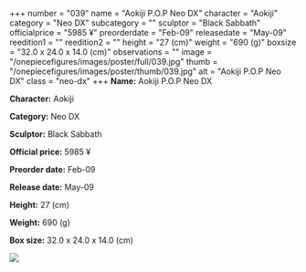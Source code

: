 +++
number = "039"
name = "Aokiji P.O.P Neo DX"
character = "Aokiji"
category = "Neo DX"
subcategory = ""
sculptor = "Black Sabbath"
officialprice = "5985 ¥"
preorderdate = "Feb-09"
releasedate = "May-09"
reedition1 = ""
reedition2 = ""
height = "27 (cm)"
weight = "690 (g)"
boxsize = "32.0 x 24.0 x 14.0 (cm)"
observations = ""
image = "/onepiecefigures/images/poster/full/039.jpg"
thumb = "/onepiecefigures/images/poster/thumb/039.jpg"
alt = "Aokiji P.O.P Neo DX"
class = "neo-dx"
+++
**Name:** Aokiji P.O.P Neo DX

**Character:** Aokiji

**Category:** Neo DX 

**Sculptor:** Black Sabbath

**Official price:** 5985 ¥

**Preorder date:** Feb-09

**Release date:** May-09

**Height:** 27 (cm)

**Weight:** 690 (g)

**Box size:** 32.0 x 24.0 x 14.0 (cm)

<img src="/onepiecefigures/images/poster/thumb/039.jpg">